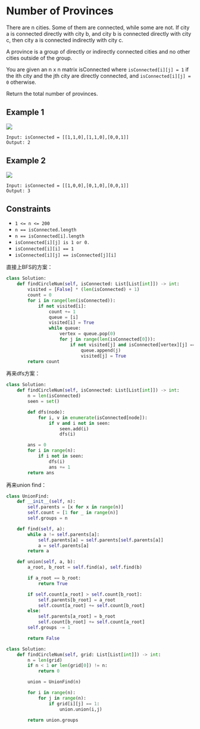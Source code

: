 #  Number of Provinces

There are n cities. Some of them are connected, while some are not. If city a is connected directly with city b, and city b is connected directly with city c, then city a is connected indirectly with city c.

A province is a group of directly or indirectly connected cities and no other cities outside of the group.

You are given an n x n matrix isConnected where `isConnected[i][j] = 1` if the ith city and the jth city are directly connected, and `isConnected[i][j] = 0` otherwise.

Return the total number of provinces.

## Example 1

![](https://assets.leetcode.com/uploads/2020/12/24/graph1.jpg)

```text
Input: isConnected = [[1,1,0],[1,1,0],[0,0,1]]
Output: 2
```

## Example 2

![](https://assets.leetcode.com/uploads/2020/12/24/graph2.jpg)

```text
Input: isConnected = [[1,0,0],[0,1,0],[0,0,1]]
Output: 3
```

## Constraints

- `1 <= n <= 200`
- `n == isConnected.length`
- `n == isConnected[i].length`
- `isConnected[i][j] is 1 or 0.`
- `isConnected[i][i] == 1`
- `isConnected[i][j] == isConnected[j][i]`

直接上BFS的方案：

```python
class Solution:
    def findCircleNum(self, isConnected: List[List[int]]) -> int:
        visited = [False] * (len(isConnected) + 1)
        count = 0
        for i in range(len(isConnected)):
            if not visited[i]:
                count += 1
                queue = [i]
                visited[i] = True
                while queue:
                    vertex = queue.pop(0)
                    for j in range(len(isConnected[0])):
                        if not visited[j] and isConnected[vertex][j] == 1:
                            queue.append(j)
                            visited[j] = True
        return count
```

再来dfs方案：

```python
class Solution:
    def findCircleNum(self, isConnected: List[List[int]]) -> int:
        n = len(isConnected)
        seen = set()

        def dfs(node):
            for i, v in enumerate(isConnected[node]):
                if v and i not in seen:
                    seen.add(i)
                    dfs(i)

        ans = 0
        for i in range(n):
            if i not in seen:
                dfs(i)
                ans += 1
        return ans
```

再来union find：

```python
class UnionFind:
    def __init__(self, n):
        self.parents = [x for x in range(n)]
        self.count = [1 for _ in range(n)]
        self.groups = n

    def find(self, a):
        while a != self.parents[a]:
            self.parents[a] = self.parents[self.parents[a]]
            a = self.parents[a]
        return a

    def union(self, a, b):
        a_root, b_root = self.find(a), self.find(b)

        if a_root == b_root:
            return True

        if self.count[a_root] > self.count[b_root]:
            self.parents[b_root] = a_root
            self.count[a_root] += self.count[b_root]
        else:
            self.parents[a_root] = b_root
            self.count[b_root] += self.count[a_root]
        self.groups -= 1

        return False

class Solution:
    def findCircleNum(self, grid: List[List[int]]) -> int:
        n = len(grid)
        if n < 1 or len(grid[0]) != n:
            return 0

        union = UnionFind(n)

        for i in range(n):
            for j in range(n):
                if grid[i][j] == 1:
                    union.union(i,j)

        return union.groups
```
